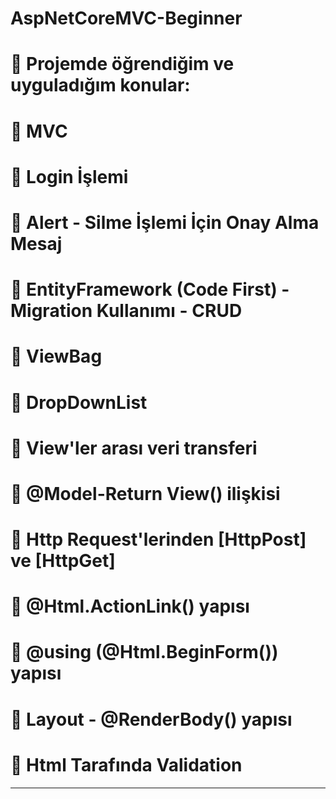 # AspNetCoreMVC-Beginner
# 🎯 Projemde öğrendiğim ve uyguladığım konular:
# 💎 MVC
# 💎 Login İşlemi 
# 💎 Alert - Silme İşlemi İçin Onay Alma Mesaj 
# 💎 EntityFramework (Code First) - Migration Kullanımı - CRUD
# 💎 ViewBag 
# 💎 DropDownList 
# 💎 View'ler arası veri transferi
# 💎 @Model-Return View() ilişkisi
# 💎 Http Request'lerinden [HttpPost] ve [HttpGet]
# 💎 @Html.ActionLink() yapısı
# 💎 @using (@Html.BeginForm()) yapısı
# 💎 Layout - @RenderBody() yapısı
# 💎 Html Tarafında Validation
___________________________________________________________________________________________________
